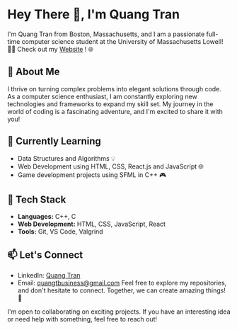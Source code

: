 # Hey There 👋, I'm Quang Tran

I'm Quang Tran from Boston, Massachusetts, and I am a passionate full-time computer science student at the University of Massachusetts Lowell! 👨‍💻
Check out my [Website](https://quangt23.github.io/qt-codes-portfolio/) ! 🌐

## 🚀 About Me

I thrive on turning complex problems into elegant solutions through code. As a computer science enthusiast, I am constantly exploring new technologies and frameworks to expand my skill set. My journey in the world of coding is a fascinating adventure, and I'm excited to share it with you!

## 🌱 Currently Learning

- Data Structures and Algorithms 💡
- Web Development using HTML, CSS, React.js and JavaScript 🌐
- Game development projects using SFML in C++ 🎮

## 🔧 Tech Stack

- **Languages:** C++, C
- **Web Development:** HTML, CSS, JavaScript, React
- **Tools:** Git, VS Code, Valgrind

## 📫 Let's Connect

- LinkedIn: [Quang Tran](https://www.linkedin.com/in/quang-tran-308074225/)
- Email: quangtbusiness@gmail.com
Feel free to explore my repositories, and don't hesitate to connect. Together, we can create amazing things! 🌟

I'm open to collaborating on exciting projects. If you have an interesting idea or need help with something, feel free to reach out!


 
